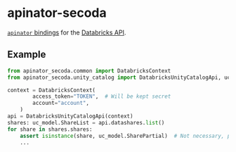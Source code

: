 # apinator-secoda

[`apinator` bindings](https://pypi.org/project/apinator/) for the [Databricks API](https://docs.databricks.com/api-explorer/).

## Example

```python
from apinator_secoda.common import DatabricksContext
from apinator_secoda.unity_catalog import DatabricksUnityCatalogApi, uc_model

context = DatabricksContext(
        access_token="TOKEN",  # Will be kept secret
        account="account",
    )
api = DatabricksUnityCatalogApi(context)
shares: uc_model.ShareList = api.datashares.list()
for share in shares.shares:
    assert isinstance(share, uc_model.SharePartial)  # Not necessary, pydantic guarantees this
    ...
```
